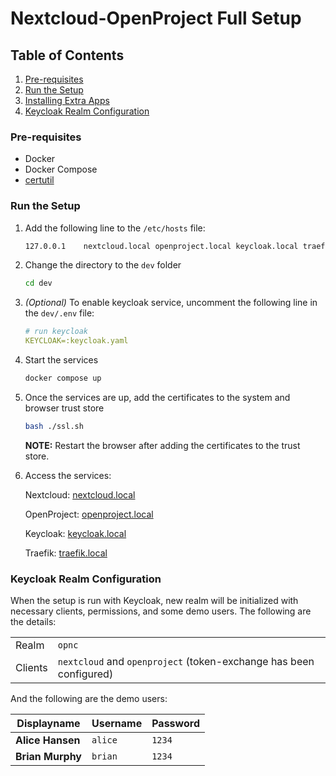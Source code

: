 # Nextcloud-OpenProject Full Setup

## Table of Contents

1. [Pre-requisites](#pre-requisites)
2. [Run the Setup](#run-the-setup)
3. [Installing Extra Apps](#installing-extra-apps)
4. [Keycloak Realm Configuration](#keycloak-realm-configuration)

### Pre-requisites

- Docker
- Docker Compose
- [certutil](https://command-not-found.com/certutil)

### Run the Setup

1. Add the following line to the `/etc/hosts` file:

   ```bash
   127.0.0.1	nextcloud.local openproject.local keycloak.local traefik.local
   ```

2. Change the directory to the `dev` folder

   ```bash
   cd dev
   ```

3. _(Optional)_ To enable keycloak service, uncomment the following line in the `dev/.env` file:

   ```yaml
   # run keycloak
   KEYCLOAK=:keycloak.yaml
   ```

4. Start the services

   ```bash
   docker compose up
   ```

5. Once the services are up, add the certificates to the system and browser trust store

   ```bash
   bash ./ssl.sh
   ```

   **NOTE:** Restart the browser after adding the certificates to the trust store.

6. Access the services:

   Nextcloud: [nextcloud.local](https://nextcloud.local)

   OpenProject: [openproject.local](https://openproject.local)

   Keycloak: [keycloak.local](https://keycloak.local)

   Traefik: [traefik.local](https://traefik.local)

### Keycloak Realm Configuration

When the setup is run with Keycloak, new realm will be initialized with necessary clients, permissions, and some demo users. The following are the details:

|         |                                                                    |
| ------- | ------------------------------------------------------------------ |
| Realm   | `opnc`                                                             |
| Clients | `nextcloud` and `openproject` (token-exchange has been configured) |

And the following are the demo users:

| Displayname      | Username | Password |
| ---------------- | -------- | -------- |
| **Alice Hansen** | `alice`  | `1234`   |
| **Brian Murphy** | `brian`  | `1234`   |
